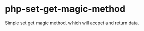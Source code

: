 php-set-get-magic-method
========================

Simple set get magic method, which will accpet and return data.
